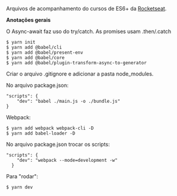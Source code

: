 Arquivos de acompanhamento do cursos de ES6+ da [Rocketseat].

**Anotações gerais**

O Async-await faz uso do try/catch. 
As promises usam .then/.catch

```
$ yarn init
$ yarn add @babel/cli
$ yarn add @babel/present-env
$ yarn add @babel/core
$ yarn add @babel/plugin-transform-async-to-generator
```
Criar o arquivo .gitignore e adicionar a pasta node_modules.

No arquivo package.json: 
```
"scripts": {
    "dev": "babel ./main.js -o ./bundle.js"
}
```
Webpack:
```
$ yarn add webpack webpack-cli -D
$ yarn add babel-loader -D
```
No arquivo package.json trocar os scripts: 
```
"scripts": {
    "dev": "webpack --mode=development -w"
  }
```
Para "rodar":
````
$ yarn dev
````
[Rocketseat]: <https://rocketseat.com.br/starter>